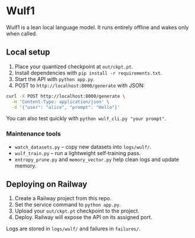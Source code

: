 # Wulf1

Wulf1 is a lean local language model. It runs entirely offline and wakes only when called.

## Local setup

1. Place your quantized checkpoint at `out/ckpt.pt`.
2. Install dependencies with `pip install -r requirements.txt`.
3. Start the API with `python app.py`.
4. POST to `http://localhost:8000/generate` with JSON:

```bash
curl -X POST http://localhost:8000/generate \
  -H 'Content-Type: application/json' \
  -d '{"user": "alice", "prompt": "Hello"}'
```

You can also test quickly with `python wulf_cli.py "your prompt"`.

### Maintenance tools

- `watch_datasets.py` – copy new datasets into `logs/wulf/`.
- `wulf_train.py` – run a lightweight self‑training pass.
- `entropy_prune.py` and `memory_vector.py` help clean logs and update memory.

## Deploying on Railway

1. Create a Railway project from this repo.
2. Set the service command to `python app.py`.
3. Upload your `out/ckpt.pt` checkpoint to the project.
4. Deploy. Railway will expose the API on its assigned port.

Logs are stored in `logs/wulf/` and failures in `failures/`.

